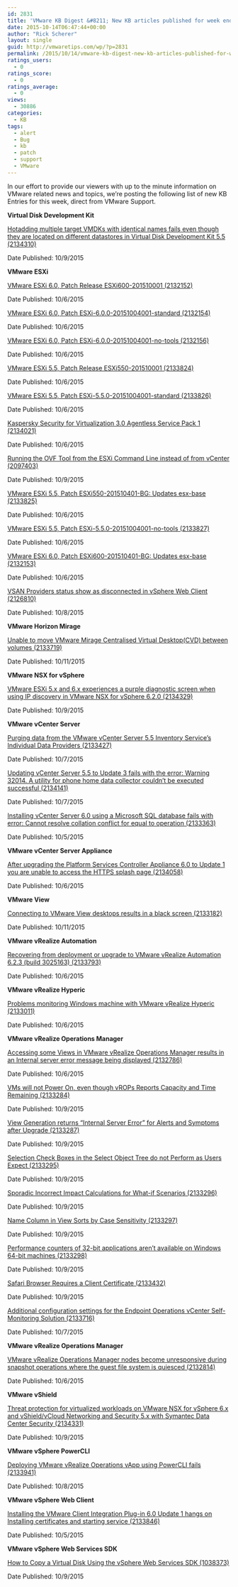```yaml
---
id: 2831
title: 'VMware KB Digest &#8211; New KB articles published for week ending 10/10/15'
date: 2015-10-14T06:47:44+00:00
author: "Rick Scherer"
layout: single
guid: http://vmwaretips.com/wp/?p=2831
permalink: /2015/10/14/vmware-kb-digest-new-kb-articles-published-for-week-ending-101015/
ratings_users:
  - 0
ratings_score:
  - 0
ratings_average:
  - 0
views:
  - 30886
categories:
  - KB
tags:
  - alert
  - Bug
  - kb
  - patch
  - support
  - VMware
---
```

In our effort to provide our viewers with up to the minute information on VMware related news and topics, we&#8217;re posting the following list of new KB Entries for this week, direct from VMware Support.

<!--more-->

**Virtual Disk Development Kit**
  
[Hotadding multiple target VMDKs with identical names fails even though they are located on different datastores in Virtual Disk Development Kit 5.5 (2134310)](http://vmw.re/1NGSFR1)
  
Date Published: 10/9/2015

**VMware ESXi**
  
[VMware ESXi 6.0, Patch Release ESXi600-201510001 (2132152)](http://vmw.re/1NGSFR2)
  
Date Published: 10/6/2015
  
[VMware ESXi 6.0, Patch ESXi-6.0.0-20151004001-standard (2132154)](http://vmw.re/1NGSFR3)
  
Date Published: 10/6/2015
  
[VMware ESXi 6.0, Patch ESXi-6.0.0-20151004001-no-tools (2132156)](http://vmw.re/1X3aPOd)
  
Date Published: 10/6/2015
  
[VMware ESXi 5.5, Patch Release ESXi550-201510001 (2133824)](http://vmw.re/1X3aScU)
  
Date Published: 10/6/2015
  
[VMware ESXi 5.5, Patch ESXi-5.5.0-20151004001-standard (2133826)](http://vmw.re/1NGSG7i)
  
Date Published: 10/6/2015
  
[Kaspersky Security for Virtualization 3.0 Agentless Service Pack 1 (2134021)](http://vmw.re/1X3aPOe)
  
Date Published: 10/6/2015
  
[Running the OVF Tool from the ESXi Command Line instead of from vCenter (2097403)](http://vmw.re/1NGSIfw)
  
Date Published: 10/9/2015
  
[VMware ESXi 5.5, Patch ESXi550-201510401-BG: Updates esx-base (2133825)](http://vmw.re/1X3aScX)
  
Date Published: 10/6/2015
  
[VMware ESXi 5.5, Patch ESXi-5.5.0-20151004001-no-tools (2133827)](http://vmw.re/1NGSIfx)
  
Date Published: 10/6/2015
  
[VMware ESXi 6.0, Patch ESXi600-201510401-BG: Updates esx-base (2132153)](http://vmw.re/1X3aScY)
  
Date Published: 10/6/2015
  
[VSAN Providers status show as disconnected in vSphere Web Client (2126810)](http://vmw.re/1X3aPOh)
  
Date Published: 10/8/2015

**VMware Horizon Mirage**
  
[Unable to move VMware Mirage Centralised Virtual Desktop(CVD) between volumes (2133719)](http://vmw.re/1X3aScZ)
  
Date Published: 10/11/2015

**VMware NSX for vSphere**
  
[VMware ESXi 5.x and 6.x experiences a purple diagnostic screen when using IP discovery in VMware NSX for vSphere 6.2.0 (2134329)](http://vmw.re/1NGSIfC)
  
Date Published: 10/9/2015

**VMware vCenter Server**
  
[Purging data from the VMware vCenter Server 5.5 Inventory Service’s Individual Data Providers (2133427)](http://vmw.re/1NGSIfD)
  
Date Published: 10/7/2015
  
[Updating vCenter Server 5.5 to Update 3 fails with the error: Warning 32014. A utility for phone home data collector couldn’t be executed successful (2134141)](http://vmw.re/1NGSIfE)
  
Date Published: 10/7/2015
  
[Installing vCenter Server 6.0 using a Microsoft SQL database fails with error: Cannot resolve collation conflict for equal to operation (2133363)](http://vmw.re/1X3aSd2)
  
Date Published: 10/5/2015

**VMware vCenter Server Appliance**
  
[After upgrading the Platform Services Controller Appliance 6.0 to Update 1 you are unable to access the HTTPS splash page (2134058)](http://vmw.re/1NGSG7s)
  
Date Published: 10/6/2015

**VMware View**
  
[Connecting to VMware View desktops results in a black screen (2133182)](http://vmw.re/1NGSG7t)
  
Date Published: 10/11/2015

**VMware vRealize Automation**
  
[Recovering from deployment or upgrade to VMware vRealize Automation 6.2.3 (build 3025163) (2133793)](http://vmw.re/1X3aSd5)
  
Date Published: 10/6/2015

**VMware vRealize Hyperic**
  
[Problems monitoring Windows machine with VMware vRealize Hyperic (2133011)](http://vmw.re/1X3aSd8)
  
Date Published: 10/6/2015

**VMware vRealize Operations Manager**
  
[Accessing some Views in VMware vRealize Operations Manager results in an Internal server error message being displayed (2132786)](http://vmw.re/1NGSG7u)
  
Date Published: 10/6/2015
  
[VMs will not Power On, even though vROPs Reports Capacity and Time Remaining (2133284)](http://vmw.re/1X3aSd9)
  
Date Published: 10/9/2015
  
[View Generation returns “Internal Server Error” for Alerts and Symptoms after Upgrade (2133287)](http://vmw.re/1NGSIvW)
  
Date Published: 10/9/2015
  
[Selection Check Boxes in the Select Object Tree do not Perform as Users Expect (2133295)](http://vmw.re/1X3aPOq)
  
Date Published: 10/9/2015
  
[Sporadic Incorrect Impact Calculations for What-if Scenarios (2133296)](http://vmw.re/1X3aPOt)
  
Date Published: 10/9/2015
  
[Name Column in View Sorts by Case Sensitivity (2133297)](http://vmw.re/1NGSG7w)
  
Date Published: 10/9/2015
  
[Performance counters of 32-bit applications aren’t available on Windows 64-bit machines (2133298)](http://vmw.re/1X3aPOu)
  
Date Published: 10/9/2015
  
[Safari Browser Requires a Client Certificate (2133432)](http://vmw.re/1NGSIvZ)
  
Date Published: 10/9/2015
  
[Additional configuration settings for the Endpoint Operations vCenter Self-Monitoring Solution (2133716)](http://vmw.re/1X3aSto)
  
Date Published: 10/7/2015

**VMware vRealize Operations Manager**
  
[VMware vRealize Operations Manager nodes become unresponsive during snapshot operations where the guest file system is quiesced (2132814)](http://vmw.re/1X3aStp)
  
Date Published: 10/6/2015

**VMware vShield**
  
[Threat protection for virtualized workloads on VMware NSX for vSphere 6.x and vShield/vCloud Networking and Security 5.x with Symantec Data Center Security (2134331)](http://vmw.re/1NGSGnQ)
  
Date Published: 10/9/2015

**VMware vSphere PowerCLI**
  
[Deploying VMware vRealize Operations vApp using PowerCLI fails (2133941)](http://vmw.re/1NGSGnR)
  
Date Published: 10/8/2015

**VMware vSphere Web Client**
  
[Installing the VMware Client Integration Plug-in 6.0 Update 1 hangs on Installing certificates and starting service (2133846)](http://vmw.re/1X3aQ4K)
  
Date Published: 10/5/2015

**VMware vSphere Web Services SDK**
  
[How to Copy a Virtual Disk Using the vSphere Web Services SDK (1038373)](http://vmw.re/1NGSIw4)
  
Date Published: 10/9/2015